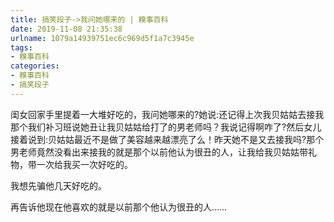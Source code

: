 ```yaml
---
title: 搞笑段子->我问她哪来的 | 糗事百科
date: 2019-11-08 21:35:38
urlname: 1079a14939751ec6c969d5f1a7c3945e
tags: 
- 糗事百科
categories:
- 糗事百科
- 搞笑段子
---
```

闺女回家手里提着一大堆好吃的，我问她哪来的?她说:还记得上次我贝姑姑去接我那个我们补习班说她丑让我贝姑姑给打了的男老师吗？我说记得啊咋了?然后女儿接着说到:贝姑姑最近不是做了美容越来越漂亮了么！昨天她不是又去接我吗?那个男老师竟然没看出来接我的就是那个以前他认为很丑的人，让我给我贝姑姑带礼物，带一次给我买一次好吃的。

我想先骗他几天好吃的。

再告诉他现在他喜欢的就是以前那个他认为很丑的人……


